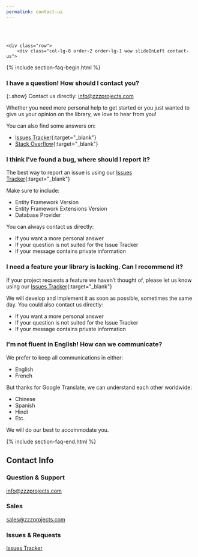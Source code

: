 ```yaml
---
permalink: contact-us
---
```

<div class="container " style="margin-top: 60px;">

<!--
<div class="card card-wow">
	<div class="card-header">
		<h2>Test our Outstanding Support</h2>
	</div>
	<div class="card-body">
		<p>We usually answer within the next business day, hour, or minutes!</p>
		<p>We love to hear from you!</p>
	</div>
</div>!-->

	<div class="row">
		<div class="col-lg-8 order-2 order-lg-1 wow slideInLeft contact-us">
	





<!--
			<div class="notice">
			</div>!-->
	
			

{% include section-faq-begin.html %}

### I have a question! How should I contact you?
{:.show}
Contact us directly: info@zzzprojects.com

Whether you need more personal help to get started or you just wanted to give us your opinion on the library, we love to hear from you!

You can also find some answers on:
- [Issues Tracker](https://github.com/zzzprojects/EntityFramework-Extensions/issues){:target="_blank"}
- [Stack Overflow](https://stackoverflow.com/questions/tagged/entity-framework-extensions){:target="_blank"}

### I think I've found a bug, where should I report it?
The best way to report an issue is using our [Issues Tracker](https://github.com/zzzprojects/EntityFramework-Extensions/issues){:target="_blank"}

Make sure to include:
- Entity Framework Version
- Entity Framework Extensions Version
- Database Provider

You can always contact us directly:

- If you want a more personal answer
- If your question is not suited for the Issue Tracker
- If your message contains private information

### I need a feature your library is  lacking. Can I recommend it?
If your project requests a feature we haven’t thought of, please let us know using our [Issues Tracker](https://github.com/zzzprojects/EntityFramework-Extensions/issues){:target="_blank"}

We will develop and implement it as soon as possible, sometimes the same day. You could also contact us directly:

- If you want a more personal answer
- If your question is not suited for the Issue Tracker
- If your message contains private information

### I'm not fluent in English! How can we communicate?

We prefer to keep all communications in either:
- English
- French

But thanks for Google Translate, we can understand each other worldwide:
- Chinese
- Spanish
- Hindi
- Etc.

We will do our best to accommodate you.

{% include section-faq-end.html %}

</div>
		<div class="col-lg-4 order-1 order-lg-2">
			<div class="card card-box card-box-light card-box-nav wow slideInRight">
				<div class="card-header">
					<h2>Contact Info</h2>
				</div>
				<div class="card-body">
					<h3>Question & Support</h3>					
					<a href="mailto:info@zzzprojects.com">info@zzzprojects.com</a>
					<h3>Sales</h3>
					<a href="mailto:sales@zzzprojects.com">sales@zzzprojects.com</a>
					<h3>Issues & Requests</h3>
					<a href="https://github.com/zzzprojects/EntityFramework-Extensions/issues" target="_blank">Issues Tracker</a>
				</div>
			</div>
			<br /><br />
		</div>
	</div>
</div>